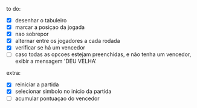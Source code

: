 to do:

- [x] desenhar o tabuleiro
- [x] marcar a posiçao da jogada
- [x] nao sobrepor
- [x] alternar entre os jogadores a cada rodada
- [x] verificar se há um vencedor
- [ ] caso todas as opcoes estejam preenchidas, e não tenha um vencedor, exibir a mensagem 'DEU VELHA'

extra:

- [x] reiniciar a partida
- [x] selecionar simbolo no inicio da partida
- [ ] acumular pontuaçao do vencedor
